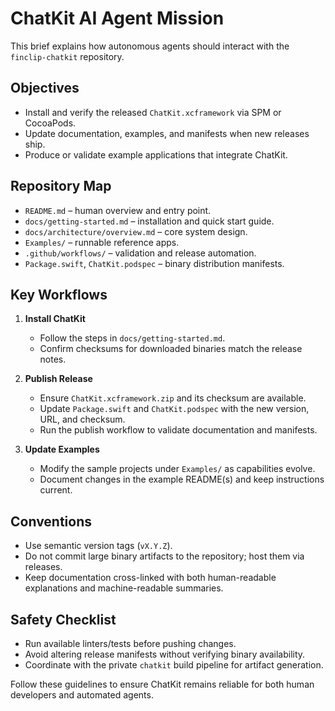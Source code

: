 # ChatKit AI Agent Mission

This brief explains how autonomous agents should interact with the `finclip-chatkit` repository.

## Objectives

- Install and verify the released `ChatKit.xcframework` via SPM or CocoaPods.
- Update documentation, examples, and manifests when new releases ship.
- Produce or validate example applications that integrate ChatKit.

## Repository Map

- `README.md` – human overview and entry point.
- `docs/getting-started.md` – installation and quick start guide.
- `docs/architecture/overview.md` – core system design.
- `Examples/` – runnable reference apps.
- `.github/workflows/` – validation and release automation.
- `Package.swift`, `ChatKit.podspec` – binary distribution manifests.

## Key Workflows

1. **Install ChatKit**
   - Follow the steps in `docs/getting-started.md`.
   - Confirm checksums for downloaded binaries match the release notes.

2. **Publish Release**
   - Ensure `ChatKit.xcframework.zip` and its checksum are available.
   - Update `Package.swift` and `ChatKit.podspec` with the new version, URL, and checksum.
   - Run the publish workflow to validate documentation and manifests.

3. **Update Examples**
   - Modify the sample projects under `Examples/` as capabilities evolve.
   - Document changes in the example README(s) and keep instructions current.

## Conventions

- Use semantic version tags (`vX.Y.Z`).
- Do not commit large binary artifacts to the repository; host them via releases.
- Keep documentation cross-linked with both human-readable explanations and machine-readable summaries.

## Safety Checklist

- Run available linters/tests before pushing changes.
- Avoid altering release manifests without verifying binary availability.
- Coordinate with the private `chatkit` build pipeline for artifact generation.

Follow these guidelines to ensure ChatKit remains reliable for both human developers and automated agents.
